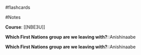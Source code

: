 #flashcards 

#Notes 

**Course**: [[NBE3U]]

**Which First Nations group are we leaving with?**::Anishinaabe
<!--SR:!2023-08-05,3,250-->
**Which First Nations group are we leaving with?**::Anishinaabe
<!--SR:!2023-08-05,3,250-->
<!--SR:!2023-08-05,3,250-->